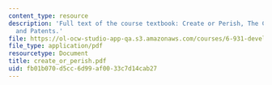 ```yaml
---
content_type: resource
description: 'Full text of the course textbook: Create or Perish, The Case for Inventions
  and Patents.'
file: https://ol-ocw-studio-app-qa.s3.amazonaws.com/courses/6-931-development-of-inventions-and-creative-ideas-spring-2008/fb01b070d5cc6d99af0033c7d14cab27_create_or_perish.pdf
file_type: application/pdf
resourcetype: Document
title: create_or_perish.pdf
uid: fb01b070-d5cc-6d99-af00-33c7d14cab27
---
```

